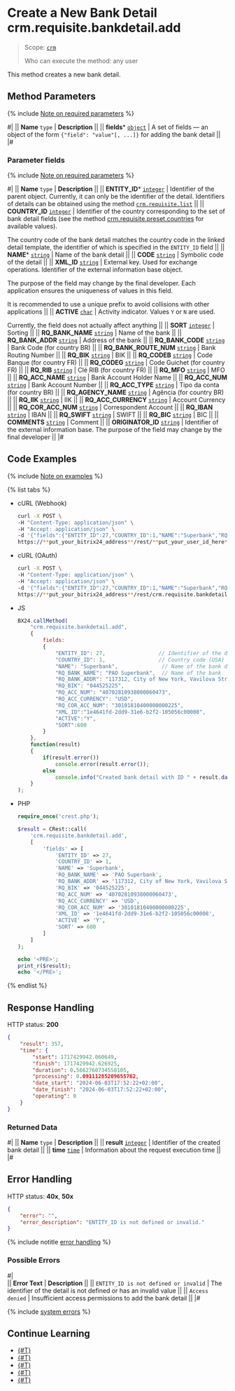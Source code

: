 # Create a New Bank Detail crm.requisite.bankdetail.add

> Scope: [`crm`](../../../scopes/permissions.md)
>
> Who can execute the method: any user

This method creates a new bank detail.

## Method Parameters

{% include [Note on required parameters](../../../../_includes/required.md) %}

#|
|| **Name**
`type` | **Description** ||
|| **fields***
[`object`](../../../data-types.md) | A set of fields — an object of the form `{"field": "value"[, ...]}` for adding the bank detail ||
|#

### Parameter fields

{% include [Note on required parameters](../../../../_includes/required.md) %}

#|
|| **Name**
`type` | **Description** ||
|| **ENTITY_ID***
[`integer`](../../../data-types.md) | Identifier of the parent object. Currently, it can only be the identifier of the detail. Identifiers of details can be obtained using the method [`crm.requisite.list`](../universal/crm-requisite-list.md) ||
|| **COUNTRY_ID**
[`integer`](../../../data-types.md) | Identifier of the country corresponding to the set of bank detail fields (see the method [crm.requisite.preset.countries](../presets/crm-requisite-preset-countries.md) for available values).

The country code of the bank detail matches the country code in the linked detail template, the identifier of which is specified in the `ENTITY_ID` field ||
|| **NAME***
[`string`](../../../data-types.md) | Name of the bank detail ||
|| **CODE**
[`string`](../../../data-types.md) | Symbolic code of the detail ||
|| **XML_ID**
[`string`](../../../data-types.md) | External key. Used for exchange operations. Identifier of the external information base object. 

The purpose of the field may change by the final developer. Each application ensures the uniqueness of values in this field. 

It is recommended to use a unique prefix to avoid collisions with other applications ||
|| **ACTIVE**
[`char`](../../../data-types.md) | Activity indicator. Values `Y` or `N` are used. 

Currently, the field does not actually affect anything ||
|| **SORT**
[`integer`](../../../data-types.md) | Sorting ||
|| **RQ_BANK_NAME**
[`string`](../../../data-types.md) | Name of the bank ||
|| **RQ_BANK_ADDR**
[`string`](../../../data-types.md) | Address of the bank ||
|| **RQ_BANK_CODE**
[`string`](../../../data-types.md) | Bank Code (for country BR) ||
|| **RQ_BANK_ROUTE_NUM**
[`string`](../../../data-types.md) | Bank Routing Number ||
|| **RQ_BIK**
[`string`](../../../data-types.md) | BIK ||
|| **RQ_CODEB**
[`string`](../../../data-types.md) | Code Banque (for country FR) ||
|| **RQ_CODEG**
[`string`](../../../data-types.md) | Code Guichet (for country FR) ||
|| **RQ_RIB**
[`string`](../../../data-types.md) | Clé RIB (for country FR) ||
|| **RQ_MFO**
[`string`](../../../data-types.md) | MFO ||
|| **RQ_ACC_NAME**
[`string`](../../../data-types.md) | Bank Account Holder Name ||
|| **RQ_ACC_NUM**
[`string`](../../../data-types.md) | Bank Account Number ||
|| **RQ_ACC_TYPE**
[`string`](../../../data-types.md) | Tipo da conta (for country BR) ||
|| **RQ_AGENCY_NAME**
[`string`](../../../data-types.md) | Agência (for country BR) ||
|| **RQ_IIK**
[`string`](../../../data-types.md) | IIK ||
|| **RQ_ACC_CURRENCY**
[`string`](../../../data-types.md) | Account Currency ||
|| **RQ_COR_ACC_NUM**
[`string`](../../../data-types.md) | Correspondent Account ||
|| **RQ_IBAN**
[`string`](../../../data-types.md) | IBAN ||
|| **RQ_SWIFT**
[`string`](../../../data-types.md) | SWIFT ||
|| **RQ_BIC**
[`string`](../../../data-types.md) | BIC ||
|| **COMMENTS**
[`string`](../../../data-types.md) | Comment ||
|| **ORIGINATOR_ID**
[`string`](../../../data-types.md) | Identifier of the external information base. The purpose of the field may change by the final developer ||
|#

## Code Examples

{% include [Note on examples](../../../../_includes/examples.md) %}

{% list tabs %}

- cURL (Webhook)

    ```bash
    curl -X POST \
    -H "Content-Type: application/json" \
    -H "Accept: application/json" \
    -d '{"fields":{"ENTITY_ID":27,"COUNTRY_ID":1,"NAME":"Superbank","RQ_BANK_NAME":"PAO Superbank","RQ_BANK_ADDR":"117312, City of New York, Vavilova Street, House 19","RQ_BIK":"044525225","RQ_ACC_NUM":"40702810938000060473","RQ_ACC_CURRENCY":"USD","RQ_COR_ACC_NUM":"30101810400000000225","XML_ID":"1e4641fd-2dd9-31e6-b2f2-105056c00008","ACTIVE":"Y","SORT":600}}' \
    https://**put_your_bitrix24_address**/rest/**put_your_user_id_here**/**put_your_webhook_here**/crm.requisite.bankdetail.add
    ```

- cURL (OAuth) 

    ```bash
    curl -X POST \
    -H "Content-Type: application/json" \
    -H "Accept: application/json" \
    -d '{"fields":{"ENTITY_ID":27,"COUNTRY_ID":1,"NAME":"Superbank","RQ_BANK_NAME":"PAO Superbank","RQ_BANK_ADDR":"117312, City of New York, Vavilova Street, House 19","RQ_BIK":"044525225","RQ_ACC_NUM":"40702810938000060473","RQ_ACC_CURRENCY":"USD","RQ_COR_ACC_NUM":"30101810400000000225","XML_ID":"1e4641fd-2dd9-31e6-b2f2-105056c00008","ACTIVE":"Y","SORT":600},"auth":"**put_access_token_here**"}' \
    https://**put_your_bitrix24_address**/rest/crm.requisite.bankdetail.add
    ```

- JS

    ```js
    BX24.callMethod(
        "crm.requisite.bankdetail.add",
        {
            fields:
            {
                "ENTITY_ID": 27,                 // Identifier of the detail
                "COUNTRY_ID": 1,                 // Country code (USA)
                "NAME": "Superbank",              // Name of the bank detail
                "RQ_BANK_NAME": "PAO Superbank",  // Name of the bank
                "RQ_BANK_ADDR": "117312, City of New York, Vavilova Street, House 19",
                "RQ_BIK": "044525225",
                "RQ_ACC_NUM": "40702810938000060473",
                "RQ_ACC_CURRENCY": "USD",
                "RQ_COR_ACC_NUM": "30101810400000000225",
                "XML_ID":"1e4641fd-2dd9-31e6-b2f2-105056c00008",
                "ACTIVE":"Y",
                "SORT":600
            }
        },
        function(result)
        {
            if(result.error())
                console.error(result.error());
            else
                console.info("Created bank detail with ID " + result.data());
        }
    );
    ```

- PHP

    ```php
    require_once('crest.php');

    $result = CRest::call(
        'crm.requisite.bankdetail.add',
        [
            'fields' => [
                'ENTITY_ID' => 27,
                'COUNTRY_ID' => 1,
                'NAME' => 'Superbank',
                'RQ_BANK_NAME' => 'PAO Superbank',
                'RQ_BANK_ADDR' => '117312, City of New York, Vavilova Street, House 19',
                'RQ_BIK' => '044525225',
                'RQ_ACC_NUM' => '40702810938000060473',
                'RQ_ACC_CURRENCY' => 'USD',
                'RQ_COR_ACC_NUM' => '30101810400000000225',
                'XML_ID' => '1e4641fd-2dd9-31e6-b2f2-105056c00008',
                'ACTIVE' => 'Y',
                'SORT' => 600
            ]
        ]
    );

    echo '<PRE>';
    print_r($result);
    echo '</PRE>';
    ```

{% endlist %}

## Response Handling

HTTP status: **200**

```json
{
    "result": 357,
    "time": {
        "start": 1717429942.060649,
        "finish": 1717429942.626925,
        "duration": 0.5662760734558105,
        "processing": 0.09111285209655762,
        "date_start": "2024-06-03T17:52:22+02:00",
        "date_finish": "2024-06-03T17:52:22+02:00",
        "operating": 0
    }
}
```

### Returned Data

#|
|| **Name**
`type` | **Description** ||
|| **result**
[`integer`](../../../data-types.md) | Identifier of the created bank detail ||
|| **time**
[`time`](../../../data-types.md) | Information about the request execution time ||
|#

## Error Handling

HTTP status: **40x**, **50x**

```json
{
    "error": "",
    "error_description": "ENTITY_ID is not defined or invalid."
}
```

{% include notitle [error handling](../../../../_includes/error-info.md) %}

### Possible Errors

#|  
|| **Error Text** | **Description** ||
|| `ENTITY_ID is not defined or invalid` | The identifier of the detail is not defined or has an invalid value ||
|| `Access denied` | Insufficient access permissions to add the bank detail ||
|#

{% include [system errors](../../../../_includes/system-errors.md) %}

## Continue Learning

- [{#T}](./crm-requisite-bank-detail-update.md)
- [{#T}](./crm-requisite-bank-detail-get.md)
- [{#T}](./crm-requisite-bank-detail-list.md)
- [{#T}](./crm-requisite-bank-detail-delete.md)
- [{#T}](./crm-requisite-bank-detail-fields.md)